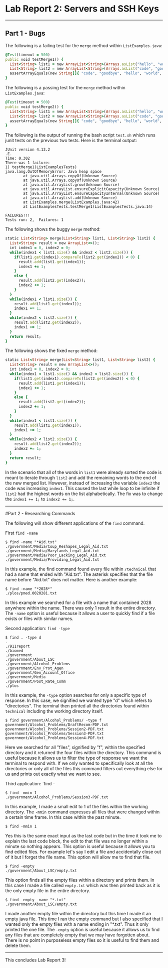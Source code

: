 # Lab Report 2: Servers and SSH Keys

---
## Part 1 - Bugs

The following is a failing test for the `merge` method within `ListExamples.java`:

```ruby
@Test(timeout = 500)
public void testMerge1() {
  List<String> list1 = new ArrayList<String>(Arrays.asList("hello", "world", "yoyo"));
  List<String> list2 = new ArrayList<String>(Arrays.asList("code", "goodbye", "zebra"));
  assertArrayEquals(new String[]{ "code", "goodbye", "hello", "world", "yoyo", "zebra"}, ListExamples.merge(list1, list2).toArray());
}
```

The following is a passing test for the `merge` method within `ListExamples.java`:

```ruby
@Test(timeout = 500)
public void testMerge2() {
  List<String> list1 = new ArrayList<String>(Arrays.asList("hello", "world", "yoyo"));
  List<String> list2 = new ArrayList<String>(Arrays.asList("code", "goodbye"));
  assertArrayEquals(new String[]{ "code", "goodbye", "hello", "world", "yoyo"}, ListExamples.merge(list1, list2).toArray());
}
```

The following is the output of running the bash script `test.sh` which runs junit tests on the previous two tests. Here is the terminal output:
```
JUnit version 4.13.2
.E.
Time: 0.302
There was 1 failure:
1) testMerge1(ListExamplesTests)
java.lang.OutOfMemoryError: Java heap space
        at java.util.Arrays.copyOf(Unknown Source)
        at java.util.Arrays.copyOf(Unknown Source)
        at java.util.ArrayList.grow(Unknown Source)
        at java.util.ArrayList.ensureExplicitCapacity(Unknown Source)
        at java.util.ArrayList.ensureCapacityInternal(Unknown Source)
        at java.util.ArrayList.add(Unknown Source)
        at ListExamples.merge(ListExamples.java:42)
        at ListExamplesTests.testMerge1(ListExamplesTests.java:14)

FAILURES!!!
Tests run: 2,  Failures: 1
```
The following shows the buggy `merge` method:
```ruby
static List<String> merge(List<String> list1, List<String> list2) {
  List<String> result = new ArrayList<>();
  int index1 = 0, index2 = 0;
  while(index1 < list1.size() && index2 < list2.size()) {
    if(list1.get(index1).compareTo(list2.get(index2)) < 0) {
      result.add(list1.get(index1));
      index1 += 1;
    }
    else {
      result.add(list2.get(index2));
      index2 += 1;
    }
  }
  while(index1 < list1.size()) {
    result.add(list1.get(index1));
    index1 += 1;
  }
  while(index2 < list2.size()) {
    result.add(list2.get(index2));
    index1 += 1;
  }
  return result;
}
```
The following shows the fixed `merge` method:
```ruby
static List<String> merge(List<String> list1, List<String> list2) {
  List<String> result = new ArrayList<>();
  int index1 = 0, index2 = 0;
  while(index1 < list1.size() && index2 < list2.size()) {
    if(list1.get(index1).compareTo(list2.get(index2)) < 0) {
      result.add(list1.get(index1));
      index1 += 1;
    }
    else {
      result.add(list2.get(index2));
      index2 += 1;
    }
  }
  while(index1 < list1.size()) {
    result.add(list1.get(index1));
    index1 += 1;
  }
  while(index2 < list2.size()) {
    result.add(list2.get(index2));
    index2 += 1;
  }
  return result;
}
```
In the scenario that all of the words in `list1` were already sorted the code is meant to iterate through `list2` and add the remaining words to the end of the new merged list. However, instead of increasing the variable `index2` the code was increasing `index1`. This caused the last while loop to be infinite if `list2` had the highest words on the list alphabetically. The fix was to change the `index1 += 1;` to `index2 += 1;`.

---
#Part 2 - Researching Commands

The following will show different applications of the `find` command.

First `find -name`
```
$ find -name "*Aid.txt"
./government/Media/Coup_Reshapes_Legal_Aid.txt
./government/Media/Marylands_Legal_Aid.txt
./government/Media/Poor_Lacking_Legal_Aid.txt
./government/Media/Providing_Legal_Aid.txt
```
In this example, the find command found every file within `/technical` that had a name that ended with "Aid.txt". The asterisk specifies that the file name before "Aid.txt" does not matter.
Here is another example:
```
$ find -name "*2028*"
./plos/pmed.0020281.txt
```
In this example we searched for a file with a name that contained 2028 anywhere within the name. There was only 1 result in the entire directory. The `-name` option is useful because it allows a user to quickly find if a file exists or files with similar names.

Second application: `find -type`
```
$ find . -type d
.
./911report
./biomed
./government
./government/About_LSC
./government/Alcohol_Problems
./government/Env_Prot_Agen
./government/Gen_Account_Office
./government/Media
./government/Post_Rate_Comm
./plos
```
In this example, the `-type` option searches for only a specific type of response. In this case, we signified we wanted type "d" which refers to "directories". The terminal then printed all the directories found within `technical` including the working directory itself.
```
$ find government/Alcohol_Problems/ -type f
government/Alcohol_Problems/DraftRecom-PDF.txt
government/Alcohol_Problems/Session2-PDF.txt
government/Alcohol_Problems/Session3-PDF.txt
government/Alcohol_Problems/Session4-PDF.txt
```
Here we searched for all "files", signified by "f", within the specified directory and it returned the four files within the directory. This command is useful because it allows us to filter the type of response we want the terminal to respond with. If we only wanted to specifically look at all the directories or only all of the files this command filters out everything else for us and prints out exactly what we want to see.

Third application: `find -
```
$ find -mmin 1
./government/Alcohol_Problems/Session3-PDF.txt
```
In this example, I made a small edit to 1 of the files within the working directory. The `-mmin` command expresses all files that were changed within a certain time frame. In this case within the past minute.
```
$ find -mmin 1

```
Yes this is the same exact input as the last code but in the time it took me to explain the last code block, the edit to that file was no longer within a minute so nothing appears. This option is useful because it allows you to find edited files. For example let's say I edit a file and accidentally close out of it but I forget the file name. This option will allow me to find that file.
```
$ find -empty
./government/About_LSC/empty.txt
```
This option finds all the empty files within a directory and prints them. In this case I made a file called `empty.txt` which was then printed back as it is the only empty file in the entire directory.
```
$ find -empty -name "*.txt"
./government/About_LSC/empty.txt
```
I made another empty file within the directory but this time I made it an empty java file. This time I ran the empty command but I also specified that I wanted only the empty files with a name ending in "*.txt". Thus it only printed the one file. The `-empty` option is useful because it allows us to find any files that are completely empty that we may have forgotten about. There is no point in purposeless empty files so it is useful to find them and delete them.

--- 
This concludes Lab Report 3!


